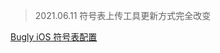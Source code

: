 > 2021.06.11 符号表上传工具更新方式完全改变



[Bugly iOS 符号表配置](https://bugly.qq.com/docs/user-guide/symbol-configuration-ios/#xcode-sh)







